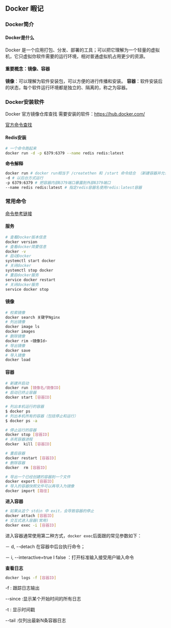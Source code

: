 ## Docker 暇记

### Docker简介

#### Docker是什么

Docker 是一个应用打包、分发、部署的工具；可以把它理解为一个轻量的虚拟机，它只虚拟你软件需要的运行环境，相对普通虚拟机占用更少的资源。

#### 重要概念：镜像、容器

**镜像**：可以理解为软件安装包，可以方便的进行传播和安装。
**容器**：软件安装后的状态，每个软件运行环境都是独立的、隔离的，称之为容器。

### Docker安装软件

Docker 官方镜像仓库查找 需要安装的软件：https://hub.docker.com/

[官方命令查找](https://docs.docker.com/engine/reference/commandline/run/)

#### Redis安装

```bash
# 一个命令跑起来
docker run -d -p 6379:6379 --name redis redis:latest
```

**命令解释**

```bash
docker run # docker run相当于 /createthen 和 /start 命令结合 （新建容器并允许）
-d # 以后台方式运行
-p 6379:6379 # 把容器内部6379端口暴露到外部6379端口
--name redis redis:latest # 指定redis容器名使用redis:latest容器
```



### 常用命令

[命令参考链接](https://cloud.tencent.com/developer/article/1772136)

#### 服务

```bash
# 查看Docker版本信息
docker version
# 查看docker简要信息
docker -v
# 启动Docker
systemctl start docker
# 关闭docker
systemctl stop docker
# 重启docker服务
service docker restart
# 关闭docker服务
service docker stop
```

#### 镜像

```bash
# 检索镜像
docker search 关键字Nginx
# 列出镜像
docker image ls
docker images
# 删除镜像
docker rim <镜像Id>
# 导出镜像
docker save
# 导入镜像
docker load
```

#### 容器

```bash
# 新建并启动
docker run [镜像名/镜像ID]
# 启动已终止容器
docker start [容器ID]

# 列出本机运行的容器
$ docker ps 
# 列出本机所有的容器（包括停止和运行）
$ docker ps -a

# 停止运行的容器
docker stop [容器ID]
# 杀死容器进程
docker  kill [容器ID] 

# 重启容器
docker restart [容器ID] 
# 删除容器
docker  rm [容器ID]

# 导出一个已经创建的容器到一个文件
docker export [容器ID]
# 导入的容器快照文件可以再导入为镜像
docker import [路径]
```

**进入容器**

```bash
# 如果从这个 stdin 中 exit，会导致容器的停止
docker attach [容器ID]
# 交互式进入容器(常用)
docker exec -i [容器ID]
```

进入容器通常使用第二种方式，`docker exec`后面跟的常见参数如下：

－ d, --detach 在容器中后台执行命令； 

－ i, --interactive=true I false ：打开标准输入接受用户输入命令

**查看日志**

```bash
docker logs -f [容器ID]
```

-f : 跟踪日志输出

--since :显示某个开始时间的所有日志

-t : 显示时间戳

--tail :仅列出最新N条容器日志